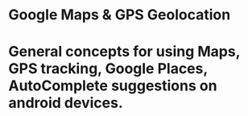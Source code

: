 # Google Maps & GPS Geolocation
# General concepts for using Maps, GPS tracking, Google Places, AutoComplete suggestions on android devices.
